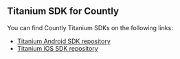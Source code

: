 ## Titanium SDK for Countly 

You can find Countly Titanium SDKs on the following links: 

* [Titanium Android SDK repository](https://github.com/dieskim/countly-sdk-titanium-android)
* [Titanium iOS SDK repository](https://github.com/dieskim/countly-sdk-titanium-ios)


